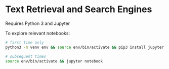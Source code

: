 # Text Retrieval and Search Engines

Requires Python 3 and Jupyter

To explore relevant notebooks:

```sh
# first time only
python3 -m venv env && source env/bin/activate && pip3 install jupyter && jupyter notebook

# subsequent times
source env/bin/activate && jupyter notebook
```
